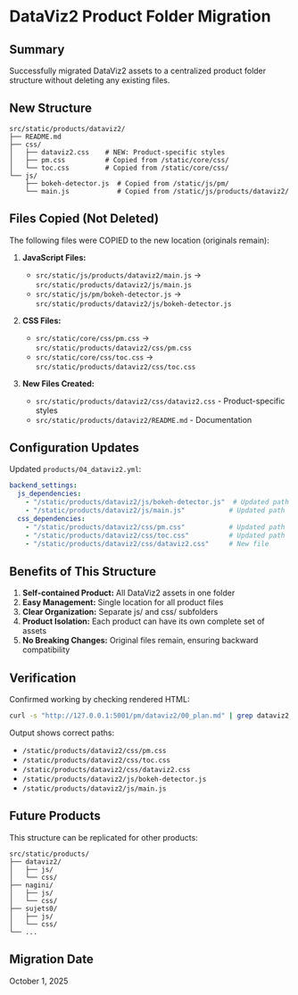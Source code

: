 # DataViz2 Product Folder Migration

## Summary

Successfully migrated DataViz2 assets to a centralized product folder structure without deleting any existing files.

## New Structure

```
src/static/products/dataviz2/
├── README.md
├── css/
│   ├── dataviz2.css    # NEW: Product-specific styles
│   ├── pm.css          # Copied from /static/core/css/
│   └── toc.css         # Copied from /static/core/css/
└── js/
    ├── bokeh-detector.js  # Copied from /static/js/pm/
    └── main.js            # Copied from /static/js/products/dataviz2/
```

## Files Copied (Not Deleted)

The following files were COPIED to the new location (originals remain):

1. **JavaScript Files:**
   - `src/static/js/products/dataviz2/main.js` → `src/static/products/dataviz2/js/main.js`
   - `src/static/js/pm/bokeh-detector.js` → `src/static/products/dataviz2/js/bokeh-detector.js`

2. **CSS Files:**
   - `src/static/core/css/pm.css` → `src/static/products/dataviz2/css/pm.css`
   - `src/static/core/css/toc.css` → `src/static/products/dataviz2/css/toc.css`

3. **New Files Created:**
   - `src/static/products/dataviz2/css/dataviz2.css` - Product-specific styles
   - `src/static/products/dataviz2/README.md` - Documentation

## Configuration Updates

Updated `products/04_dataviz2.yml`:

```yaml
backend_settings:
  js_dependencies:
    - "/static/products/dataviz2/js/bokeh-detector.js"  # Updated path
    - "/static/products/dataviz2/js/main.js"           # Updated path
  css_dependencies:
    - "/static/products/dataviz2/css/pm.css"           # Updated path
    - "/static/products/dataviz2/css/toc.css"          # Updated path
    - "/static/products/dataviz2/css/dataviz2.css"     # New file
```

## Benefits of This Structure

1. **Self-contained Product:** All DataViz2 assets in one folder
2. **Easy Management:** Single location for all product files
3. **Clear Organization:** Separate js/ and css/ subfolders
4. **Product Isolation:** Each product can have its own complete set of assets
5. **No Breaking Changes:** Original files remain, ensuring backward compatibility

## Verification

Confirmed working by checking rendered HTML:
```bash
curl -s "http://127.0.0.1:5001/pm/dataviz2/00_plan.md" | grep dataviz2
```

Output shows correct paths:
- `/static/products/dataviz2/css/pm.css`
- `/static/products/dataviz2/css/toc.css`
- `/static/products/dataviz2/css/dataviz2.css`
- `/static/products/dataviz2/js/bokeh-detector.js`
- `/static/products/dataviz2/js/main.js`

## Future Products

This structure can be replicated for other products:
```
src/static/products/
├── dataviz2/
│   ├── js/
│   └── css/
├── nagini/
│   ├── js/
│   └── css/
├── sujets0/
│   ├── js/
│   └── css/
└── ...
```

## Migration Date

October 1, 2025
